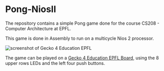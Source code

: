# Pong-NiosII

The repository contains a simple Pong game done for the course CS208 - Computer Architecture at EPFL. 

This game is done in Assembly to run on a multicycle Nios 2 processor. 

![screenshot of Gecko 4 Education EPFL](https://gecko-wiki.ti.bfh.ch/_media/geck4education_epfl:gecko4_education_top_large-epfl.jpg)    

The game can be played on a [Gecko 4 Education EPFL  Board](https://gecko-wiki.ti.bfh.ch/geck4education_epfl:start), using the 8 upper rows LEDs and the left four push buttons.


